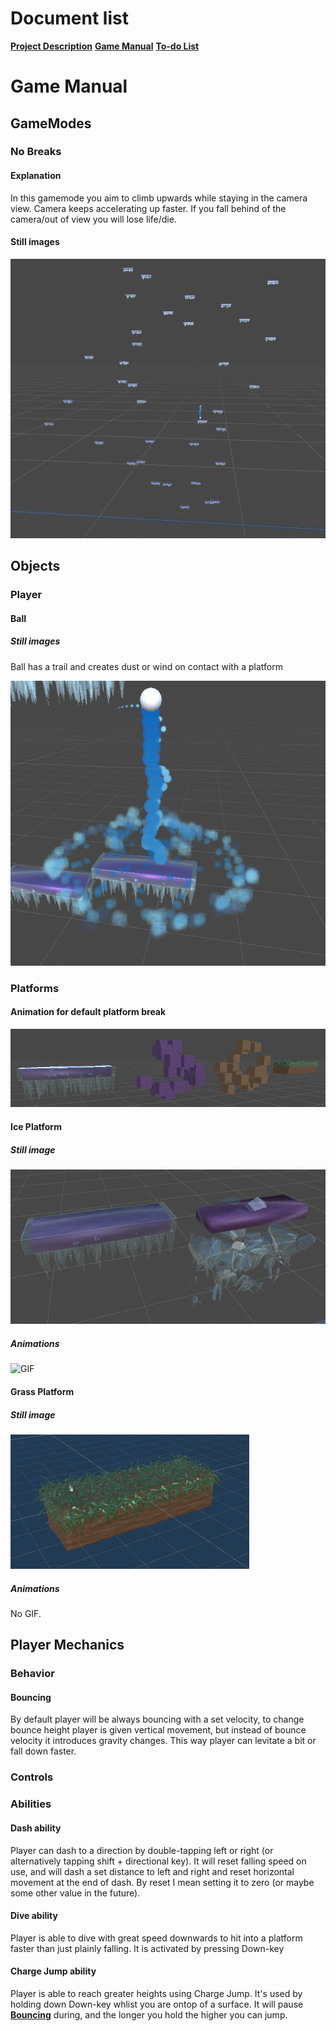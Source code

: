 # Document list

[**Project Description**](README.md#bounce-climber-project-description)
[**Game Manual**](GAMEMANUAL.md)
[**To-do List**](TODOLIST.md)


# Game Manual

## GameModes

### No Breaks

#### Explanation
In this gamemode you aim to climb upwards while staying in the camera view. Camera keeps accelerating up faster. If you fall behind of the camera/out of view you will lose life/die.

#### Still images

![Screenshot](No_Breaks.png "No Breaks gamemode")

## Objects

### Player

#### Ball

##### Still images

Ball has a trail and creates dust or wind on contact with a platform

![Screenshot](Ball_Animations.png "Ball Animations")

### Platforms

#### Animation for default platform break

![Screenshot](Platform_Breaking.png "Platform Breaking")

#### Ice Platform

##### Still image

![Screenshot](Ice_platform_and_break.png "Ice Platform")

##### Animations

![GIF](https://j.gifs.com/79z1VG.gif "Ice Platform Breaking")


#### Grass Platform

##### Still image

![Screenshot](Grass_Platform.png "Grass Platform")

##### Animations

No GIF.

## Player Mechanics

### Behavior

#### Bouncing
By default player will be always bouncing with a set velocity, to change bounce height player is given vertical movement, but instead of bounce velocity it introduces gravity changes. This way player can levitate a bit or fall down faster.

### Controls

### Abilities

#### Dash ability

Player can dash to a direction by double-tapping left or right (or alternatively tapping shift + directional key). It will reset falling speed on use, and will dash a set distance to left and right and reset horizontal movement at the end of dash. By reset I mean setting it to zero (or maybe some other value in the future).

#### Dive ability

Player is able to dive with great speed downwards to hit into a platform faster than just plainly falling. It is activated by pressing Down-key

#### Charge Jump ability

Player is able to reach greater heights using Charge Jump. It's used by holding down Down-key whlist you are ontop of a surface. It will pause [**Bouncing**](#bouncing) during, and the longer you hold the higher you can jump.